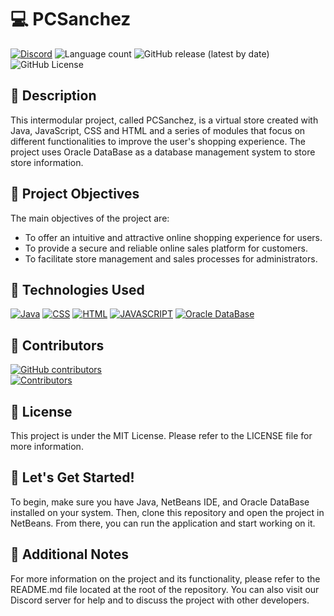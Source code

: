 # 💻 PCSanchez
[![Discord](https://img.shields.io/discord/1056947417842454678?label=DISCORD%20SERVER&logo=discord&style=for-the-badge)](https://discord.gg/FVaPTTs7MY) ![Language count](https://img.shields.io/github/languages/count/LitoHDD/PCSanchez?label=%F0%9F%8C%8E%20LANGUAGES&style=for-the-badge) ![GitHub release (latest by date)](https://img.shields.io/github/v/release/LitoHDD/PCSanchez?color=orange&label=%F0%9F%93%A2%20last%20version&style=for-the-badge) ![GitHub License](https://img.shields.io/github/license/LitoHDD/PCSanchez?label=LICENSE&style=for-the-badge)

## 📝 Description
This intermodular project, called PCSanchez, is a virtual store created with Java, JavaScript, CSS and HTML and a series of modules that focus on different functionalities to improve the user's shopping experience. The project uses Oracle DataBase as a database management system to store store information.

## 🎯 Project Objectives
The main objectives of the project are:

- To offer an intuitive and attractive online shopping experience for users.
- To provide a secure and reliable online sales platform for customers.
- To facilitate store management and sales processes for administrators.

## 🔧 Technologies Used
[![Java](https://img.shields.io/badge/JAVA-%23b07219?style=for-the-badge&logo=java)](https://github.com/LitoHDD/PCSanchez)
[![CSS](https://img.shields.io/badge/CSS-%23563d7c.svg?logo=css3&logoColor=white&style=for-the-badge)](https://github.com/LitoHDD/PCSanchez)
[![HTML](https://img.shields.io/badge/HTML-%23e34c26.svg?logo=html5&logoColor=white&style=for-the-badge)](https://github.com/LitoHDD/PCSanchez)
[![JAVASCRIPT](https://img.shields.io/badge/JAVASCRIPT-yellow.svg?logo=javascript&logoColor=white&style=for-the-badge)](https://github.com/LitoHDD/PCSanchez)
[![Oracle DataBase](https://img.shields.io/badge/Oracle-DB-%23F00000.svg?logo=oracle&logoColor=white&style=for-the-badge)](https://github.com/LitoHDD/PCSanchez)

## 🤝 Contributors

[![GitHub contributors](https://img.shields.io/github/contributors/LitoHDD/PCSanchez?style=for-the-badge)](https://github.com/LitoHDD/PCSanchez/graphs/contributors)<br>
[![Contributors](https://contrib.rocks/image?repo=LitoHDD/PCSanchez&max=12)](https://github.com/LitoHDD/PCSanchez/graphs/contributors)

## 📄 License
This project is under the MIT License. Please refer to the LICENSE file for more information.

## 🚀 Let's Get Started!
To begin, make sure you have Java, NetBeans IDE, and Oracle DataBase installed on your system. Then, clone this repository and open the project in NetBeans. From there, you can run the application and start working on it.

## 📝 Additional Notes
For more information on the project and its functionality, please refer to the README.md file located at the root of the repository. You can also visit our Discord server for help and to discuss the project with other developers.
